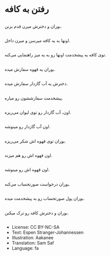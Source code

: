 # رفتن به کافه

##
بوران و دخترش میرن قدم بزنن.

##
اونها به یه کافه میرسن و میرن داخل.

##
توی کافه یه پیشخدمت اونها رو به یه میز راهنمایی می‌کنه.

##
بوران یه قهوه سفارش میده.

##
دخترش یه آب گازدار سفارش میده.

##
پیشخدمت سفارششون رو میاره.

##
اون، آب گازدار رو توی لیوان می‌ریزه.

##
اون آب گازدار رو مینوشه.

##
بوران توی قهوه اش شکر می‌ریزه.

##
اون قهوه اش رو هم میزنه.

##
اون قهوه اش رو مینوشه.

##
بوران درخواست صورتحساب می‌کنه.

##
بوران پول صورتحساب رو به پیشخدمت میده.

##
بوران و دخترش کافه رو ترک میکنن.

##
* License: CC BY-NC-SA
* Text: Espen Stranger-Johannessen
* Illustration: Aakanee
* Translation: Sam Saf
* Language: fa
